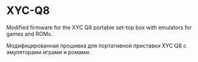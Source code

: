 # XYC-Q8
Modified firmware for the XYC Q8 portable set-top box with emulators for games and ROMs.

Модифицированная прошивка для портативной приставки XYC Q8 с эмуляторами играми и ромами.
